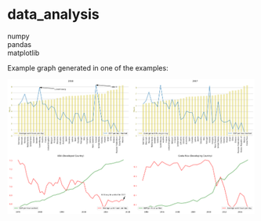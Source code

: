 # data_analysis

numpy  
pandas  
matplotlib  

Example graph generated in one of the examples:

![Example picture generated in one of the examples](https://github.com/xcycharles/data_analysis/blob/master/Hours_worked_by_countryy.png)
